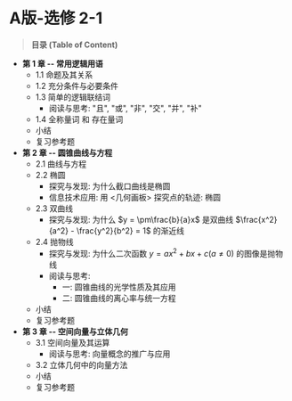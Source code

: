 # A版-选修 2-1
>**目录 (Table of Content)**
- **第 1 章 -- 常用逻辑用语**
    + 1.1 命题及其关系 
    + 1.2 充分条件与必要条件
    + 1.3 简单的逻辑联结词
        - 阅读与思考: "且", "或", "非", "交", "并", "补"
    + 1.4 全称量词 和 存在量词 
    + 小结
	+ 复习参考题
- **第 2 章 -- 圆锥曲线与方程**
    + 2.1 曲线与方程
    + 2.2 椭圆
        - 探究与发现: 为什么截口曲线是椭圆
        - 信息技术应用: 用 <几何画板> 探究点的轨迹: 椭圆
    + 2.3 双曲线
        - 探究与发现: 为什么 $y = \pm\frac{b}{a}x$ 是双曲线 
          $\frac{x^2}{a^2} - \frac{y^2}{b^2} = 1$ 的渐近线  
    + 2.4 抛物线
        - 探究与发现: 为什么二次函数 $y = ax^2 +bx + c (a\neq{0})$ 的图像是抛物线
        - 阅读与思考: 
            + 一: 圆锥曲线的光学性质及其应用
            + 二: 圆锥曲线的离心率与统一方程
    + 小结
	+ 复习参考题
- **第 3 章 -- 空间向量与立体几何**
    + 3.1 空间向量及其运算 
        - 阅读与思考: 向量概念的推广与应用
    + 3.2 立体几何中的向量方法
    + 小结
	+ 复习参考题